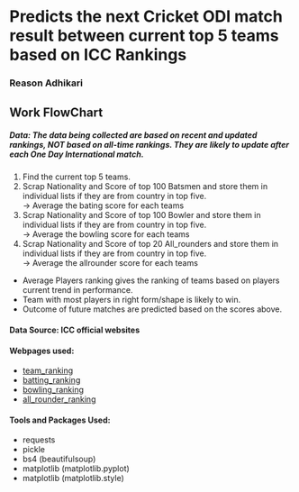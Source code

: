 # Predicts the next Cricket ODI match result between current top 5 teams based on ICC Rankings
### Reason Adhikari

## Work FlowChart
##### Data: The data being collected are based on recent and updated rankings, NOT based on all-time rankings. They are likely to update after each One Day International match.


1. Find the current top 5 teams. <br>
2. Scrap Nationality and Score of top 100 Batsmen and store them in individual lists if they are from country in top five. <br>
    -> Average the bating score for each teams <br>
3. Scrap Nationality and Score of top 100 Bowler and store them in individual lists if they are from country in top five. <br>
    -> Average the  bowling score for each teams <br>
4. Scrap Nationality and Score of top 20 All_rounders and store them in individual lists if they are from country in top five. <br>
    -> Average the allrounder score for each teams <br>

- Average Players ranking gives the ranking of teams based on players current trend in performance. <br>
- Team with most players in right form/shape is likely to win. <br>
- Outcome of future matches are predicted based on the scores above. <br>

#### Data Source: ICC official websites
#### Webpages used:
- [team_ranking](https://www.icc-cricket.com/rankings/mens/team-rankings/odi") <br>
- [batting_ranking](https://www.icc-cricket.com/rankings/mens/player-rankings/odi/batting") <br>
- [bowling_ranking](https://www.icc-cricket.com/rankings/mens/player-rankings/odi/bowling ) <br>
- [all_rounder_ranking](https://www.icc-cricket.com/rankings/mens/player-rankings/odi/all-rounder") <br>

#### Tools and Packages Used:
* requests
* pickle
* bs4 (beautifulsoup)
* matplotlib (matplotlib.pyplot)
* matplotlib (matplotlib.style)
